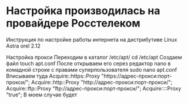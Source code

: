 # Настройка производилась на провайдере Росстелеком
Инструкция по настройке работы интернета на дистрибутиве Linux Astra orel 2.12

Настройка прокси
Переходим в каталог /etc/apt/
cd /etc/apt
Создаем файл
touch apt.conf
После открываем его серез редактор nano в комадной строке с правами суперпользователя
sudo nano apt.conf
Вписываем туда
Acquire::https::Proxy "https://адрес-прокси:порт-прокси/";
Acquire::http::Proxy "http://адрес-прокси:порт-прокси/";
Acquire::ftp::Proxy "ftp://адрес-прокси:порт-прокси/";
Acquire::::Proxy "true";
В моем случае будет 
